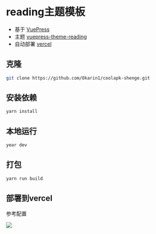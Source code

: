 # reading主题模板


- 基于 [VuePress](https://vuepress.vuejs.org/)
- 主题 [vuepress-theme-reading](https://github.com/okarin1/vuepress-theme-reading)
- 自动部署 [vercel](https://vercel.com/)

## 克隆

```sh
git clone https://github.com/Okarin1/coolapk-shenge.git
```

## 安装依赖

```sh
yarn install
```

## 本地运行

```sh
year dev
```

## 打包

```sh
yarn run build
```

## 部署到vercel

参考配置

![](https://s2.loli.net/2023/02/08/c9TdOYnAglxorXa.png)
